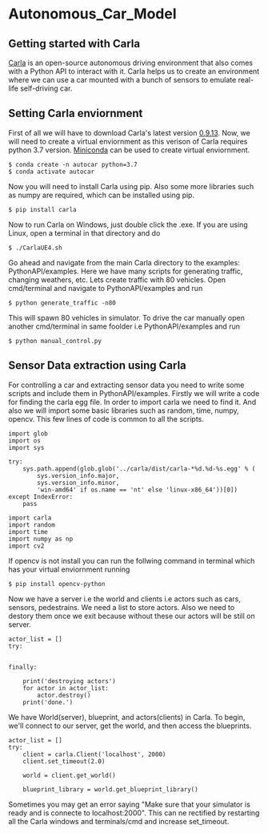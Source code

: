 # Autonomous_Car_Model
## Getting started with Carla
[Carla](https://carla.org) is an open-source autonomous driving environment that also comes with a Python API to interact with it. Carla helps us to create an environment where we can use a car mounted with a bunch of sensors to emulate real-life self-driving car.
## Setting Carla enviornment
First of all we will have to download Carla's latest version [0.9.13](https://carla.org/2021/11/16/release-0.9.13/). Now, we will need to create a virtual enviornment as this verison of Carla requires python 3.7 version. [Miniconda](https://docs.conda.io/projects/conda/en/latest/user-guide/install/windows.html) can be used to create virtual enviornment. 
```
$ conda create -n autocar python=3.7
$ conda activate autocar
```
Now you will need to install Carla using pip. Also some more libraries such as numpy are required, which can be installed using pip.
```
$ pip install carla
```
Now to run Carla on Windows, just double click the .exe. If you are using Linux, open a terminal in that directory and do
```
$ ./CarlaUE4.sh
```
Go ahead and navigate from the main Carla directory to the examples: PythonAPI/examples. Here we have many scripts for generating traffic, changing weathers, etc. Lets create traffic with 80 vehicles. Open cmd/terminal and navigate to PythonAPI/examples and run
```
$ python generate_traffic -n80
```
This will spawn 80 vehicles in simulator.
To drive the car manually open another cmd/terminal in same foolder i.e PythonAPI/examples and run
```
$ python manual_control.py
```
## Sensor Data extraction using Carla
For controlling a car and extracting sensor data you need to write some scripts and include them in PythonAPI/examples.
Firstly we will write a code for finding the carla egg file. In order to import carla we need to find it. And also we will import some basic libraries such as random, time, numpy, opencv. This few lines of code is common to all the scripts.

```
import glob
import os
import sys

try:
    sys.path.append(glob.glob('../carla/dist/carla-*%d.%d-%s.egg' % (
        sys.version_info.major,
        sys.version_info.minor,
        'win-amd64' if os.name == 'nt' else 'linux-x86_64'))[0])
except IndexError:
    pass

import carla
import random
import time
import numpy as np
import cv2
```

If opencv is not install you can run the follwing command in terminal which has your virtual enviornment running
```
$ pip install opencv-python
```

Now we have a server i.e the world and clients i.e actors such as cars, sensors, pedestrains. We need a list to store actors. Also we need to destory them once we exit because without these our actors will be still on server.

```
actor_list = []
try:


finally:

    print('destroying actors')
    for actor in actor_list:
        actor.destroy()
    print('done.')
```

We have World(server), blueprint, and actors(clients) in Carla. To begin, we'll connect to our server, get the world, and then access the blueprints. 
```
actor_list = []
try:
    client = carla.Client('localhost', 2000)
    client.set_timeout(2.0)

    world = client.get_world()

    blueprint_library = world.get_blueprint_library()
```
Sometimes you may get an error saying "Make sure that your simulator is ready and is connecte to localhost:2000". This can ne rectified by restarting all the Carla windows and terminals/cmd and increase set_timeout.
    

